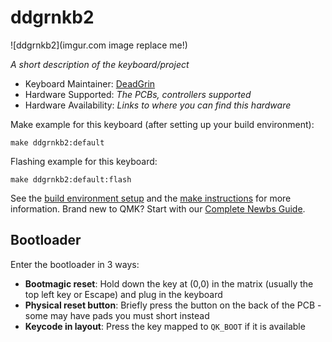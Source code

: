 # ddgrnkb2

![ddgrnkb2](imgur.com image replace me!)

*A short description of the keyboard/project*

* Keyboard Maintainer: [DeadGrin](https://github.com/DeadGrin)
* Hardware Supported: *The PCBs, controllers supported*
* Hardware Availability: *Links to where you can find this hardware*

Make example for this keyboard (after setting up your build environment):

    make ddgrnkb2:default

Flashing example for this keyboard:

    make ddgrnkb2:default:flash

See the [build environment setup](https://docs.qmk.fm/#/getting_started_build_tools) and the [make instructions](https://docs.qmk.fm/#/getting_started_make_guide) for more information. Brand new to QMK? Start with our [Complete Newbs Guide](https://docs.qmk.fm/#/newbs).

## Bootloader

Enter the bootloader in 3 ways:

* **Bootmagic reset**: Hold down the key at (0,0) in the matrix (usually the top left key or Escape) and plug in the keyboard
* **Physical reset button**: Briefly press the button on the back of the PCB - some may have pads you must short instead
* **Keycode in layout**: Press the key mapped to `QK_BOOT` if it is available
